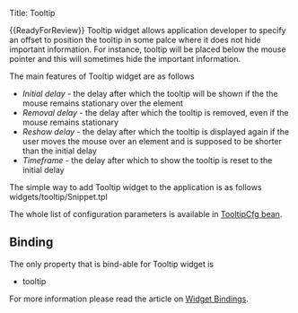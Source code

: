 Title: Tooltip


{{ReadyForReview}}
Tooltip widget allows application developer to specify an offset to position the tooltip in some palce where it does not hide important information. For instance, tooltip will be placed below the mouse pointer and this will sometimes hide the important information.

The main features of Tooltip widget are as follows
* *Initial delay* - the delay after which the tooltip will be shown if the the mouse remains stationary over the element
* *Removal delay* - the delay after which the tooltip is removed, even if the mouse remains stationary
* *Reshow delay* - the delay after which the tooltip is displayed again if the user moves the mouse over an element and is supposed to be shorter than the initial delay
* *Timeframe* - the delay after which to show the tooltip is reset to the initial delay

The simple way to add Tooltip widget to the application is as follows
<srcinclude tag="wgtTooltipSnippet" lang="AT" outdent="true">widgets/tooltip/Snippet.tpl</srcinclude>

The whole list of configuration parameters is available in [TooltipCfg bean](http://ariatemplates.com/aria/guide/apps/apidocs/#aria.widgets.CfgBeans:TooltipCfg).

<sample sample="widgets/tooltip" />

## Binding
The only property that is bind-able for Tooltip widget is 
* tooltip

For more information please read the article on [Widget Bindings](Widget_Bindings).